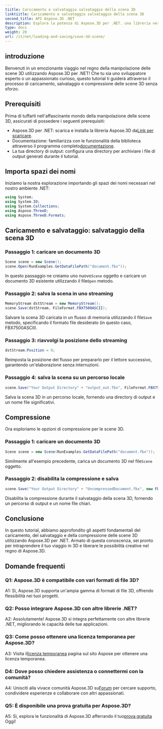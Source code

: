 ```yaml
---
tiitle: Caricamento e salvataggio salvataggio della scena 3D
linktiitle: Caricamento e salvataggio salvataggio della scena 3D
second_title: API Aspose.3D .NET
description: Esplora la potenza di Aspose.3D per .NET. una libreria versatile per una perfetta manipolazione delle scene 3D. Carica, salva e comprimi senza sforzo.
type: docs
weight: 20
url: /it/net/loading-and-saving/save-3d-scene/
---
```

## introduzione

Benvenuti in un emozionante viaggio nel regno della manipolazione delle scene 3D utilizzando Aspose.3D per .NET! Che tu sia uno sviluppatore esperto o un appassionato curioso, questo tutorial ti guiderà attraverso il processo di caricamento, salvataggio e compressione delle scene 3D senza sforzo.

## Prerequisiti

Prima di tuffarti nell'affascinante mondo della manipolazione delle scene 3D, assicurati di possedere i seguenti prerequisiti:

-  Aspose.3D per .NET: scarica e installa la libreria Aspose.3D da[Link per scaricare](https://releases.aspose.com/3d/net/).
-  Documentazione: familiarizza con le funzionalità della biblioteca attraverso il programma completo[documentazione](https://reference.aspose.com/3d/net/).
- La tua directory di output: configura una directory per archiviare i file di output generati durante il tutorial.

## Importa spazi dei nomi

Iniziamo la nostra esplorazione importando gli spazi dei nomi necessari nel nostro ambiente .NET:

```csharp
using System;
using System.IO;
using System.Collections;
using Aspose.ThreeD;
using Aspose.ThreeD.Formats;
```

## Caricamento e salvataggio: salvataggio della scena 3D

### Passaggio 1: caricare un documento 3D

```csharp
Scene scene = new Scene();
scene.Open(RunExamples.GetDataFilePath("document.fbx"));
```

 In questo passaggio ne creiamo uno nuovo`Scene` oggetto e caricare un documento 3D esistente utilizzando il file`Open` metodo.

### Passaggio 2: salva la scena in uno streaming

```csharp
MemoryStream dstStream = new MemoryStream();
scene.Save(dstStream, FileFormat.FBX7500ASCII);
```

Salvare la scena 3D caricata in un flusso di memoria utilizzando il file`Save` metodo, specificando il formato file desiderato (in questo caso, FBX7500ASCII).

### Passaggio 3: riavvolgi la posizione dello streaming

```csharp
dstStream.Position = 0;
```

Reimposta la posizione del flusso per prepararlo per il lettore successivo, garantendo un'elaborazione senza interruzioni.

### Passaggio 4: salva la scena su un percorso locale

```csharp
scene.Save("Your Output Directory" + "output_out.fbx", FileFormat.FBX7500ASCII);
```

Salva la scena 3D in un percorso locale, fornendo una directory di output e un nome file significativi.

## Compressione

Ora esploriamo le opzioni di compressione per le scene 3D.

### Passaggio 1: caricare un documento 3D

```csharp
Scene scene = new Scene(RunExamples.GetDataFilePath("document.fbx"));
```

 Similmente all'esempio precedente, carica un documento 3D nel file`Scene` oggetto.

### Passaggio 2: disabilita la compressione e salva

```csharp
scene.Save("Your Output Directory" + "UncompressedDocument.fbx", new FbxSaveOptions(FileFormat.FBX7500ASCII) { EnableCompression = false });
```

Disabilita la compressione durante il salvataggio della scena 3D, fornendo un percorso di output e un nome file chiari.

## Conclusione

In questo tutorial, abbiamo approfondito gli aspetti fondamentali del caricamento, del salvataggio e della compressione delle scene 3D utilizzando Aspose.3D per .NET. Armato di questa conoscenza, sei pronto per intraprendere il tuo viaggio in 3D e liberare le possibilità creative nel regno di Aspose.3D.

## Domande frequenti

### Q1: Aspose.3D è compatibile con vari formati di file 3D?

A1: Sì, Aspose.3D supporta un'ampia gamma di formati di file 3D, offrendo flessibilità nei tuoi progetti.

### Q2: Posso integrare Aspose.3D con altre librerie .NET?

A2: Assolutamente! Aspose.3D si integra perfettamente con altre librerie .NET, migliorando le capacità delle tue applicazioni.

### Q3: Come posso ottenere una licenza temporanea per Aspose.3D?

 A3: Visita il[licenza temporanea](https://purchase.aspose.com/temporary-license/) pagina sul sito Aspose per ottenere una licenza temporanea.

### D4: Dove posso chiedere assistenza o connettermi con la comunità?

 A4: Unisciti alla vivace comunità Aspose.3D su[Forum](https://forum.aspose.com/c/3d/18) per cercare supporto, condividere esperienze e collaborare con altri appassionati.

### Q5: È disponibile una prova gratuita per Aspose.3D?

 A5: Sì, esplora le funzionalità di Aspose.3D afferrando il tuo[prova gratuita](https://releases.aspose.com/) Oggi!